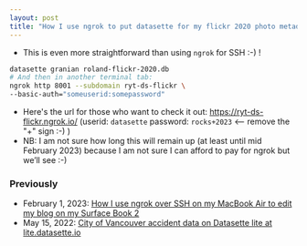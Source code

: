 ```yaml
---
layout: post
title: "How I use ngrok to put datasette for my flickr 2020 photo metadata on the internet"
---
```

*  This is even more straightforward than using `ngrok` for SSH :-) ! 
```bash
datasette granian roland-flickr-2020.db
# And then in another terminal tab:
ngrok http 8001 --subdomain ryt-ds-flickr \
--basic-auth="someuserid:somepassword"
```
* Here's the url for those who want to check it out: <https://ryt-ds-flickr.ngrok.io/> (userid: `datasette` password: `rocks+2023` <-- remove the "+" sign :-) ) 
* NB: I am not sure how long this will remain up (at least until mid February 2023) because I am not sure I can afford to pay for ngrok but we’ll see :-)

### Previously
* February 1, 2023: [How I use ngrok over SSH on my MacBook Air to edit my blog on my Surface Book 2](http://rolandtanglao.com/2023/02/01/p1-ngrok-ssh-surfacebook2-edit-blog/)
* May 15, 2022: [City of Vancouver accident data on Datasette lite at lite.datasette.io](http://rolandtanglao.com/2022/05/15/p1-city-vancouverbc-accident-data-datasette-lite/)